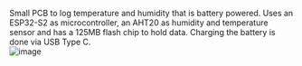 Small PCB to log temperature and humidity that is battery powered.
Uses an ESP32-S2 as microcontroller, an AHT20 as humidity and temperature sensor and has a 125MB flash chip to hold data.
Charging the battery is done via USB Type C.\
![image](https://github.com/TimBilliet/temp-humidity-logger-pcb/assets/47719114/358c33e3-8f89-4f16-bb37-ccfa39dcf8d8)

